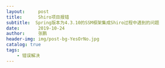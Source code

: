 ```yaml
---
layout:     post 
title:      Shiro项目报错
subtitle:  Spring版本为4.3.10的SSM框架集成Shiro过程中遇到的问题
date:       2019-10-24
author:     张鹏
header-img: img/post-bg-YesOrNo.jpg
catalog: true   
tags:                         
    - 错误解决
---
```


